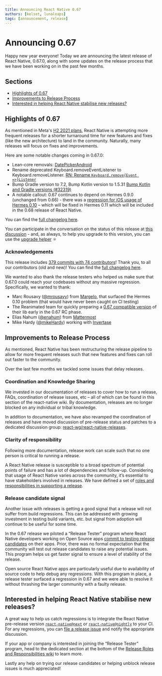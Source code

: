 ```yaml
---
title: Announcing React Native 0.67
authors: [kelset, lunaleaps]
tags: [announcement, release]
---
```


# Announcing 0.67

Happy new year everyone! Today we are announcing the latest release of React Native, 0.67.0, along with some updates on the release process that we have been working on in the past few months.

## Sections

- [Highlights of 0.67](/blog/2022/01/19/version-067#highlights-of-067)
- [Improvements to Release Process](/blog/2022/01/19/version-067#improvements-to-release-process)
- [Interested in helping React Native stabilise new releases?](/blog/2022/01/19/version-067#interested-in-helping-react-native-stabilise-new-releases)

<!--truncate-->

## Highlights of 0.67

As mentioned in Meta's [H2 2021 plans](https://reactnative.dev/blog/2021/08/19/h2-2021), React Native is attempting more frequent releases for a shorter turnaround time for new features and fixes (like the new architecture) to land in the community. Naturally, many releases will focus on fixes and improvements.

Here are some notable changes coming in 0.67.0:

- Lean-core removals: [DatePickerAndroid](https://github.com/facebook/react-native/commit/7a770526c626e6659a12939f8c61057a688aa623#diff-e727e4bdf3657fd1d798edcd6b099d6e092f8573cba266154583a746bba0f346)
- Rename deprecated Keyboard.removeEventListener to Keyboard.removeListener. [RN: Rename `Keyboard.remove{Event =>}Listener`](https://github.com/facebook/react-native/commit/4ad177efc7ad6a39b37103978c68c9b4d2b09c98)
- Bump Gradle version to 7.2, Bump Kotlin version to 1.5.31 [Bump Kotlin and Gradle versions (#32319)](https://github.com/facebook/react-native/commit/9ae3367431428748f5486c782199beb4f9c6b477)
- A notable callout: 0.67 continues to depend on Hermes 0.9.0 (unchanged from 0.66) - there was a [regression for iOS usage of Hermes 0.10](https://github.com/facebook/hermes/issues/649) – which will be fixed in Hermes 0.11 which will be included in the 0.68 release of React Native.

You can find the [full changelog here](https://github.com/facebook/react-native/blob/main/CHANGELOG.md#v0670).

You can participate in the conversation on the status of this release at [this discussion](https://github.com/reactwg/react-native-releases/discussions/10) - and, as always, to help you upgrade to this version, you can use the [upgrade helper](https://react-native-community.github.io/upgrade-helper/) ⚛️

### Acknowledgements

This release includes [379 commits with 74 contributors](https://github.com/facebook/react-native/compare/0.66-stable...0.67-stable)! Thank you, to all our contributors (old and new)! You can find the [full changelog here](https://github.com/facebook/react-native/blob/main/CHANGELOG.md#v0670).

We wanted to also thank the release testers who helped us make sure that 0.67.0 could reach your codebases without any massive regression. Specifically, we wanted to thank:

- Marc Rousavy ([@mrousavy](https://github.com/mrousavy)) from [Margelo](https://margelo.io/), that surfaced the Hermes 0.10 problem (that would have never been caught on CI testing)
- The Reanimated team for quickly preparing a [0.67 compatible version](https://github.com/software-mansion/react-native-reanimated/releases/tag/2.2.4) of their lib early in the 0.67 RC phase.
- Elias Nahum ([@enahum](https://github.com/enahum)) from [Mattermost](https://mattermost.com/)
- Mike Hardy ([@mikeHardy](https://github.com/mikeHardy)) working with [Invertase](https://invertase.io/)

## Improvements to Release Process

As mentioned, React Native has been restructuring the release pipeline to allow for more frequent releases such that new features and fixes can roll out faster to the community.

Over the last few months we tackled some issues that delay releases.

### Coordination and Knowledge Sharing

We invested in our documentation of releases to cover how to run a release, FAQs, coordination of release issues, etc – all of which can be found in this section of the react-native wiki.
By documentation, releases are no longer blocked on any individual or tribal knowledge.

In addition to documentation, we have also revamped the coordination of releases and have moved discussion of pre-release status and patches to a dedicated discussion group: [react-wg/react-native-releases](https://github.com/reactwg/react-native-releases/discussions).

### Clarity of responsibility

Following more documentation, release work can scale such that no one person is critical to running a release.

A React Native release is susceptible to a broad spectrum of potential points of failure and has a lot of dependencies and follow-up. Considering that usage of React Native varies across the community, it’s essential to have stakeholders involved in releases. We have defined a set of [roles and responsibilities in supporting a release](https://github.com/facebook/react-native/wiki/Release-Roles-and-Responsibilities).

### Release candidate signal

Another issue with releases is getting a good signal that a release will not suffer from build regressions. This can be addressed with growing investment in testing build variants, etc. but signal from adoption will continue to be useful for some time.

In the 0.67 release we piloted a “Release Tester” program where React Native developers working on Open Source apps [commit to testing release candidates](https://github.com/facebook/react-native/wiki/Release-Roles-and-Responsibilities#release-tester-responsibilities) on their apps. Prior, there was no formal expectation that the community will test out release candidates to raise any potential issues. This program helps us get faster signal to ensure a level of stability of the release.

Open source React Native apps are particularly useful due to availability of source code to help debug any regressions. With this program in place, a release tester surfaced a regression in 0.67 and we were able to resolve it without thrashing the larger community with a faulty release.

## Interested in helping React Native stabilise new releases?

A great way to help us catch regressions is to integrate the React Native pre-release version [`react-native@next`](https://www.npmjs.com/package/react-native) or [`react-native@nightly`](https://www.npmjs.com/package/react-native) to your CI. For any regressions, you can [file a release issue](https://github.com/facebook/react-native/issues/new?assignees=&labels=Needs%3A+Triage+%3Amag%3A%2CType%3A+Upgrade+Issue&template=upgrade-regression-form.yml) and notify the appropriate discussion.

If your app or company is interested in joining the “Release Tester” program, head to the dedicated section at the bottom of the [Release Roles and Responsibilities wiki](https://github.com/facebook/react-native/wiki/Release-Roles-and-Responsibilities#release-tester-responsibilities) to learn more.

Lastly any help on trying our release candidates or helping unblock release issues is much appreciated!
